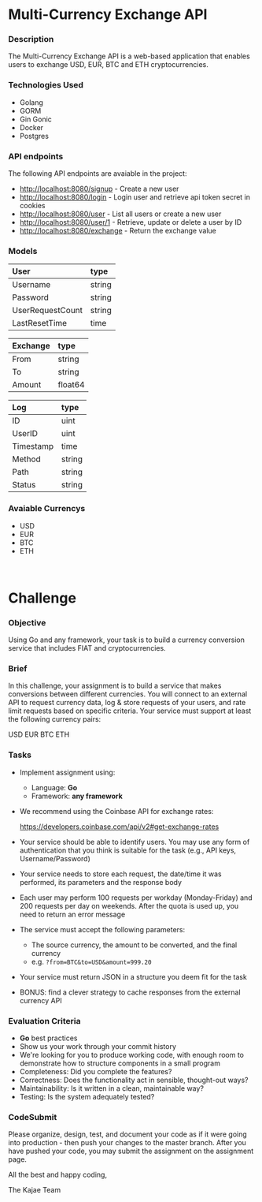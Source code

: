 # Multi-Currency Exchange API

### Description

The Multi-Currency Exchange API is a web-based application that enables users to exchange USD, EUR, BTC and ETH cryptocurrencies.

### Technologies Used

- Golang
- GORM
- Gin Gonic
- Docker
- Postgres

### API endpoints

The following API endpoints are avaiable in the project:

- [http://localhost:8080/signup](http://localhost:8080/signup) - Create a new user
- [http://localhost:8080/login](http://localhost:8080/login) - Login user and retrieve api token secret in cookies
- [http://localhost:8080/user](http://localhost:8080/user) - List all users or create a new user
- [http://localhost:8080/user/1](http://localhost:8080/<pk>) - Retrieve, update or delete a user by ID
- [http://localhost:8080/exchange](http://localhost:8080/exchange) - Return the exchange value

### Models

| User             | type   |
| :--------------- | :----- |
| Username         | string |
| Password         | string |
| UserRequestCount | string |
| LastResetTime    | time   |

| Exchange | type    |
| :------- | :------ |
| From     | string  |
| To       | string  |
| Amount   | float64 |

| Log       | type   |
| :-------- | :----- |
| ID        | uint   |
| UserID    | uint   |
| Timestamp | time   |
| Method    | string |
| Path      | string |
| Status    | string |

### Avaiable Currencys

- USD
- EUR
- BTC
- ETH

<br>

# Challenge

### Objective

Using Go and any framework, your task is to build a currency conversion service that includes FIAT and cryptocurrencies.

### Brief

In this challenge, your assignment is to build a service that makes conversions between different currencies. You will connect to an external API to request currency data, log & store requests of your users, and rate limit requests based on specific criteria. Your service must support at least the following currency pairs:

USD
EUR
BTC
ETH

### Tasks

- Implement assignment using:

  - Language: **Go**
  - Framework: **any framework**

- We recommend using the Coinbase API for exchange rates:

  https://developers.coinbase.com/api/v2#get-exchange-rates

- Your service should be able to identify users. You may use any form of authentication that you think is suitable for the task (e.g., API keys, Username/Password)
- Your service needs to store each request, the date/time it was performed, its parameters and the response body
- Each user may perform 100 requests per workday (Monday-Friday) and 200 requests per day on weekends. After the quota is used up, you need to return an error message
- The service must accept the following parameters:
  - The source currency, the amount to be converted, and the final currency
  - e.g. `?from=BTC&to=USD&amount=999.20`
- Your service must return JSON in a structure you deem fit for the task
- BONUS: find a clever strategy to cache responses from the external currency API

### Evaluation Criteria

- **Go** best practices
- Show us your work through your commit history
- We're looking for you to produce working code, with enough room to demonstrate how to structure components in a small program
- Completeness: Did you complete the features?
- Correctness: Does the functionality act in sensible, thought-out ways?
- Maintainability: Is it written in a clean, maintainable way?
- Testing: Is the system adequately tested?

### CodeSubmit

Please organize, design, test, and document your code as if it were going into production - then push your changes to the master branch. After you have pushed your code, you may submit the assignment on the assignment page.

All the best and happy coding,

The Kajae Team
